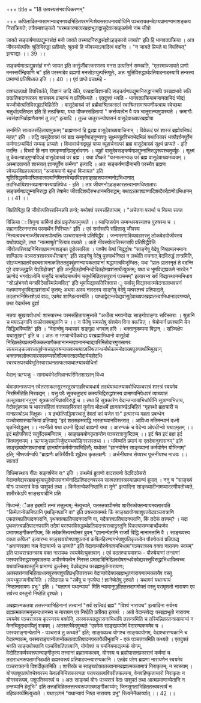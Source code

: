 +++
title = "18 उत्पत्त्यसंभवाधिकरणम्"

+++
कपिलादितन्त्रसामान्याद्भगवदभिहितपरमनिःश्रेयससाधनाववोधिनि पञ्चरात्रतन्त्रेऽप्यप्रामाण्यमाशङ्कय निराक्रियते; तत्रैवमाशङ्कते "परमकारणात्परब्रह्मभूताद्वासुदेवात्सङ्कर्षणो नाम जीवो

जायते सङ्कर्षणात्प्रद्युम्नसंज्ञं मनो जायते तस्मादनिरुद्धसंज्ञोऽहङ्कारो जायते" इति हि भागवतप्रक्रिया । अत्र जीवस्योत्पत्तिः श्रुतिविरुद्धा प्रतीयते; श्रुतयो हि जीवस्याऽनादित्वं वदन्ति । "न जायते म्रियते वा विपश्चित्" इत्याद्याः ।। 39 ।।

सङ्कर्षणात्प्रद्युम्रसंज्ञं मनो जायत इति कर्त्तुर्जीवात्करणस्य मनस उत्पत्तिर्न सम्भवति, "एतस्माज्जायते प्राणो मनस्सर्वेन्द्रियाणि च" इति परस्मादेव ब्रह्मणो मनसोऽप्युत्पत्तिश्रुतेः, अतः श्रुतिविरुद्धार्थप्रतिपादनादस्यापि तन्त्रस्य प्रामाण्यं प्रतिषिध्यत इति ।। 40 ।। एवं प्राप्ते प्रचक्ष्महे -

वाशब्दात्पक्षो विपरिवर्तते, विज्ञानं चादि चेति, परब्रह्मविज्ञानादि सङ्कर्षणप्रद्युमानिरुद्धानामपि परब्रह्मभावे सति तत्प्रतिपादनपरस्य शास्त्रस्य प्रामाण्यं न प्रतिषिध्यते । एतदुक्तं भवति - भागवतप्रक्रियामजानतामिदं चोद्यं यज्जीवोत्पत्तिविरुद्धाऽभिहितेति । वासुदेवाख्यं परं ब्रह्मैवाश्रितवत्सलं स्वाश्रितसमाश्रयणीयत्वाय स्वेच्छया चतुर्धाऽवतिष्ठत इति हि तत्प्रक्रिया, यथा पौष्करसंहितायां " कर्त्तव्यत्वेन वै यत्र चातुरात्म्यमुपास्यते । क्रमागौः स्वसंज्ञाभिर्ब्राह्मणैरागमं तु तत्" इत्यादि । तुच्च चातुरात्म्योपासनं वासुदेवाख्यपरब्रह्मोपा

सनमिति सात्वतसंहितायामुक्तम् "ब्राह्मणानां हि द्व्र्रह्म वासुदेवाख्ययाजिनाम् । विवेकदं परं शास्त्रं ब्रह्मोपनिषदं महत्" इति । तद्धि वासुदेवाख्यं परं ब्रह्म सम्पूर्णषाड्गुण्यवपुः सूक्ष्मव्यूहविभवभेदभिन्नं यथाधिकारं भक्तैर्ज्ञानपूर्वेण कर्मणाऽभ्यर्चितं सम्यक् प्राप्यते । विभावार्चनाद्व्यूहं पाप्य व्यूहार्चनात्परं ब्रह्म वासुदेवाख्यं सूक्ष्मं प्राप्यते - इति वदन्ति । विभवो हि नाम रामकृष्णादिप्रादुर्भावगणः । व्यूहो वासुदेवसङ्कर्षणप्रद्युम्नानिरुद्धरूपश्चतुर्व्यूहः । सूक्ष्मं तु केवलपाड्गुण्यविग्रहं वासुदेवाख्यं परं ब्रह्म । यथा पौष्करे "यस्मात्सम्यक् परं ब्रह्म वासुदेवाख्यमव्ययम् । अस्मादवाप्यते शास्त्रात् ज्ञानपूर्वेण कर्मणा" इत्यादि । अतः सङ्कर्षणादीनामपि परस्यैव ब्रह्मणः स्वेच्छाविग्रहरूपत्वात् "अजायमानो बहुधा विजायत" इति श्रुतिसिद्धस्यैवाश्रितवात्सल्यनिमित्तस्वेच्छाविग्रहसङ्ग्रहरूपजन्मनोऽभिधानात् तदभिधायिशास्त्रप्रामाण्यस्याप्रतिषेधः - इति । तत्र जीयमनोऽहङ्कारतत्त्वानामधिष्ठातारः सङ्कर्षणप्रद्युम्नानिरुद्धा इति तेषामेव जीवादिशब्दैरुभधानमविरुद्धम्; यथाऽऽकाशप्राणादिशब्दैबर्रह्मणोऽभिधानम् ।। 41 ।।

विप्रतिषिद्धा हि जीवोत्पत्तिस्तस्मिन्नपि तन्त्रे; यथोक्तं परमसंहितायाम् । "अचेतना परार्था च नित्या सतत

विक्रिया ः त्रिगुणा कर्मिणां क्षेत्रं प्रकृतेरूपमुच्यते ।। व्याप्तिरूपेण सम्बन्धस्यस्याश्च पुरुषस्य च । सह्यनादिरनन्तश्च परमार्थेन निश्चितः" इति । एवं सर्वास्वपि संहितासु जीवस्य नित्यत्ववचनाज्जीवस्वरूपोत्पत्तिः पञ्चरात्रतन्त्रे प्रतिषिद्धैव । जन्ममरणादिव्यवहारस्तु लोकवेदयोर्जीवस्य यथोपपद्यते, तथा "नात्माश्रुते"रित्यत्र वक्ष्यते । अतो नीवस्योत्पत्तिस्तत्रापि प्रतिषिद्धैवेति जीवोत्पत्तिवादनिमित्ताप्रामाण्यशङ्का दूरोत्सारिता । यश्चैष केषां चिदुद्धोषः "साङ्गेषु वेदेषु निष्ठामलभमानः शाण्डिल्यः पञ्चरात्रशास्त्रमधीतवान्" इति साङ्गेषु वेदेषु पुरुषार्थनिष्ठा न लब्धेति वचनात् वेदविरुद्धं तन्त्रमिति, सोऽप्यनाघ्रातवेदवचसामनाकलिततदुपबृंहणन्यायकलापानां श्रद्धामात्रविजृम्भितः; यथा "प्रातः प्रातरनृतं ते वदन्ति पुरे दयाज्जुह्वति येऽग्रिहोत्रम्" इति अनुदितहोमनिन्दोदितहोमप्रशंसार्थेत्युक्तम्; यथा च भूमविद्याप्रकमे नारदेन " ऋग्वेदं भगवोऽध्येमि यजुर्वेदं सामवेदमाथर्वणं चतुर्थमितिहासपुराणं पञ्चमम्" इत्यारभ्य सर्वं विद्यास्थानमभिधाय "सोऽहंभगवो मन्त्रविदेवास्मिन्नेत्मवित्" इति भूमयिद्याव्यतिरिक्तास ु सर्वासु विद्यास्वात्मवेदनालाभवचनं वक्ष्यमाणभूमविद्याप्रशंसार्थं कृतम्; अथवा अस्य नारदस्य साङ्गेषु वेदेषुे यत्परतत्त्वं प्रतिपाद्यते, तदलाभनिमित्तशेऽयं वादः, एवमेव शाण्डिल्यस्येति । पश्चाद्वेदान्तवेद्यवासुदेवाख्यपरब्रह्मतत्त्वाभिधानादवगम्यते, तथा वेदार्थस्य दुर्ज्ञा

नतया सुखाववोधार्थः शास्त्रारम्भः परमसंहितायामुच्यते "अधीता भगवन्वेदाः साङ्गोपाङ्गाः सविस्तराः । श्रुतानि च मयाऽङ्गानि वाकोवाक्ययुतानि च ।। न चैतेषु समस्तेषु संशयेन विना क्कचित् । श्रेयोमार्गं प्रपश्यामि येन सिद्धिभर्विष्यति" इति । "वेदान्तेषु यथासारं सङ्गृह्य भगवान् हरिः । भक्तानुकम्पया विद्वान् । सञ्चिक्षेप यथासुखम्" इति च । अतः स भगवान्वेदैकवेद्यः परब्रह्माभिधानो वासुदेवो निखिलहेयप्रत्यनीककल्याणैकतानानन्तज्ञानानन्दाद्यपरिमितोदारगुणसागरः सत्यसङ्कल्पश्चातुर्वण्यचातुराश्रम्यव्यवस्थयाऽवस्थितान्धर्मार्थकाममोक्षाख्यपुरुषार्थाभिमुखान् भक्तानवलोक्यापारकारुण्यसौशील्यवात्सल्यौदार्यमहोदधिः स्वस्वरूपस्वविभूतिस्वाराधनतत्फलयाथात्म्याववोधिनो

वेदान् ऋग्यजुः - सामाथर्वभेदभिन्नानपरिमितशाखान् विध्य

र्थवादमन्त्ररूपान् स्वेतरसकलसुरनरदुरवगाहाँश्चावधार्य तदर्थयाथात्म्याववोधिपञ्चरात्रं शास्त्रं स्वयमेव निरमिमीतेति निरवद्यम् । यत्तु परैः सूत्रचतुष्टयं कस्यचिद्विरुद्धांशस्य प्रामाण्यनिपेधपरं व्याख्यातं तत्सूत्राक्षराननुगुणं सूत्रकाराभिप्रायविरुद्धं च । तथा हि सूत्रकारेण वेदान्तन्यायाभिधांयीनि सूत्राण्यभिधाय, वेदोपवृंहणाय च भारतसंहितां शतसाहस्त्रिकां कुर्वता मोक्षधर्मे ज्ञानकाण्डेऽभिहितं "गृहस्थो ब्रह्मचारी च वानप्रस्थोऽथ भिक्षुकः । य इच्छेत्सिद्धिमास्थातुं देवतां कां यजेत सः" इत्यारभ्य महता प्रबन्धेन पञ्चोत्रशास्त्रप्रक्रियां प्रतिपाद्य "इदं शतसहस्त्राद्धि भारताख्यानविस्तरात् । आविध्य मतिमन्थानं दध्नो घृतमिवोद्धृतम् ।। नवनीतो यथा दधनो द्विपदां ब्राह्मणो यथा । आरण्यकं च वेदेभ्य ओपधीभ्यो यथाऽमृतम् ।। इदं महोपनिपदं चतुर्वेदसमन्वितम् । साङ्खययोगकृतान्तेन पञ्चरात्रानुाब्दितम् ।। इदं श्रेय इदं ब्रह्म इदं हितमनुत्तमम् । ऋग्यजुःसामभिर्जुष्टमथर्वाङ्गिरसस्तथा ।। भविष्यति प्रमाणं वा एतदेवानुशासनम्" इति साङ्खययोगशब्दाभायां ज्ञानयोगकर्मयोगावभिहितौ; यथोक्तं "ज्ञानयोगेन साङ्ख्यानां कर्मयोगेन योभिनाम्" इति; भीष्मपर्वण्यपि "ब्राह्मणैः क्षत्रियैर्वैश्यैः शूद्रैश्च कृतलक्षणैः । अर्चनीयश्च सेव्यश्च पूजनीयश्च माधवः ।। सात्वतं

विधिमास्थाय गीतः सङ्गर्षणेन यः" इति । कथमेवं ब्रुवाणो वादरायणो वेदविदग्रेसरो वेदान्तवेद्यपरब्रह्मभूरवासुदेवोपासनार्चनादिप्रतिपादनपरस्य सात्वतशास्त्रस्याप्रामाण्यं ब्रूयात् । ननु च "साङ्ख्यं योगः पञ्चरात्रं वेदाः पाशुपतं तथा । किमेतान्येकनिष्ठानि वा मुने" इत्यादिना साङ्ख्यादीनामप्यादरणीयतोच्यते, शारीरकेऽपि साङ्खयादीनि प्रति

षिध्यन्ते; ैअत इदमपि तन्त्रं तत्तुल्यम्; नेत्युच्यते, यतस्तत्रापीममेव शारीरकोक्तन्यायमवतारयति "किमेतान्येकनिष्ठानि पृथङ्निष्ठानि वा" इति प्रश्रस्यायमर्थः किं साङ्ख्ययोगपाशुपतवेदपञ्चरात्राणि एकतत्त्वप्रतिपादनपराणि, पृथक्तत्वप्रतिपादनपराणि वा, यदैकत्त्वप्रतिपादनपराणि, किं तदेकं तत्त्वम्? । यदा पृथक्तत्त्वप्रतिपादनपराणि तदैषां परस्परविरुद्धार्थप्रतिपादनपरत्वाद्वस्तुनि विकल्पासम्भवाच्छैकमेव प्रमाणमङ्गीकरणीयम्, किं तदेकमित्यस्योत्तरं ब्रुवन् "ज्ञानान्येतानि राजर्षे विद्धि नानामतानि वै । साङ्ख्यस्य वक्ता कपिल" इत्यारभ्य साङ्खययोगपाशुपतानां कपिलहिरण्यगर्भपशुपतिकृतत्वेन पौरुषेयत्वं प्रतिपाद्य "अवान्तरतषा नाम वेदाचार्य्यः स उच्यते" इति वेदानामपौरुषेयत्वमभिधाय"पञ्चरात्रस्य वक्ता नारायणः स्वयम्" इति पञ्चरात्रतन्त्रस्य वक्त नारायथः स्वयमेवेत्युक्तवान् । एवं वदतश्चायमाशयः - पौरुषेयाणां तन्त्राणां परस्परविरुद्धवस्तुवादतया अपौरुषेयत्वेन निरस्त प्रमादादिनिखिलदोषगन्धवेदवेद्यवस्तुविरुद्धाभिधायित्वच्च यथावस्थितवस्तुनि प्रामाण्यं दुर्ल्लभम्; वेदवेद्यश्च परब्रह्मभूतोनारायणः; अतस्तत्तन्त्राभिहितप्रधानपुरुषपशुपतिप्रभृतितत्त्वस्य वेदान्तवेदेयपरब्रह्मभूतनारायणात्मकतयैव वस्तु त्वमभ्युपगमनीयमिति । तदिदमाह च "सर्वेषु च नृपश्रेष्ठ ! ज्ञानेष्वेतेषु दृश्यते । यथागमं यथान्यायं निष्ठानारायणः प्रभुः" इति । "यतागमं यथान्याय" मिति न्यायानुगृहीततत्तदागमोक्तं वस्तु परामृशतो नारायण एव सर्वस्य वस्तुनो निष्ठेति दृश्यते ।

अब्रह्मात्मकतया तत्तत्तन्त्राभिहिनानां तत्त्वानां "सर्वं खल्विदं ब्रह्म" "विश्वं नारायथ" इत्यादिना सर्वस्य ब्रह्मात्मकतामनुसन्दधानस्य च नारायण एव निष्ठेति प्रतीयत इत्यर्थः । अतो वेदान्तवेद्यः परब्रह्मभूतो नारायणः स्वयमेव पञ्चरात्रस्य कृत्स्नस्य वक्तेति, तत्स्वरूपतदुपासनाभिधायि तत्तन्त्रमिति च तस्मिन्नितरतन्त्रसामान्यं न केनचिदुद्भावयितुं शक्यम् । अतस्तत्रैवेदमुच्यते "एवमेकं साङ्खययोगं वेदारण्यकममेव च । परस्पराङ्गान्येतानि - पञ्चरात्रं तु कथ्यते" इति; साङ्ख्यञ्च योगश्च साङ्ख्ययोगम्, वेदाश्चारण्यकानि च वेदारण्यकम्, परस्पराङ्घान्येतान्येकतत्वप्रतिपादनपरतयैकीभूतानि - एकं पञ्चतात्रमिति कथ्यते । एतदुक्तं भवति साङ्ख्योक्तानि पञ्चर्विशतितत्त्वानि, योगोक्तं च यमनियमाद्यत्मकं योगम्, वेदोदितकर्मस्वरूपाण्यङ्गीकृत्य तत्त्वानां ब्रह्मात्मकत्वम्, योगस्य च ब्रह्मोपासनप्रकारत्वं कर्मणां च तदाराधनरूपतामभिदधति ब्रह्मस्वरूपं प्रतिपादयन्त्यारण्यकानि । एतदेव परेण ब्रह्मणा नारायणेन स्वयमेव पञ्चरात्रतन्त्रे विशदीकृतमिति । शारीरके च साङ्ख्योक्ततत्त्वानामब्रह्मात्मकतामात्रं निराकृतम्; न स्वरूपम् । योगपाशुपतयोश्चेश्वरस्य केवलनिमित्तकारणता परावरतत्त्वविपरीतकल्पना, वेनवहिष्कृताचारो निराकृतः न योगस्वरूपम्, पशुपतिस्वरूपं च । अतः साङ्ख्यं योगः पञ्चरात्रं वेदाः पाशुपतं तथा आत्मप्रमाणान्येतानि न हन्तव्यानि हेतुभिः" इति तत्तदभिहिततत्तत्स्वरूपमात्रमङ्गीकार्य्यम्; जिनसुगताभिहिततत्त्ववत्सर्वं न बहिष्कार्य्यमित्युच्यते । यथाऽऽगमं "यथान्यायं निष्ठा नारायणः प्रभु" रित्यनेनैकार्य्यात् ।। 42 ।।